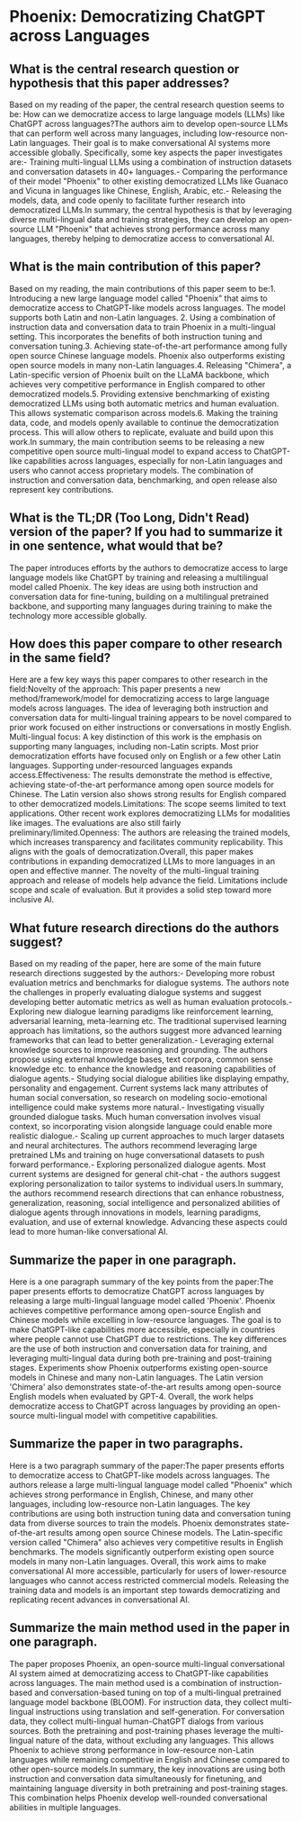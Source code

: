 # Phoenix: Democratizing ChatGPT across Languages

## What is the central research question or hypothesis that this paper addresses?

Based on my reading of the paper, the central research question seems to be: How can we democratize access to large language models (LLMs) like ChatGPT across languages?The authors aim to develop open-source LLMs that can perform well across many languages, including low-resource non-Latin languages. Their goal is to make conversational AI systems more accessible globally. Specifically, some key aspects the paper investigates are:- Training multi-lingual LLMs using a combination of instruction datasets and conversation datasets in 40+ languages.- Comparing the performance of their model "Phoenix" to other existing democratized LLMs like Guanaco and Vicuna in languages like Chinese, English, Arabic, etc.- Releasing the models, data, and code openly to facilitate further research into democratized LLMs.In summary, the central hypothesis is that by leveraging diverse multi-lingual data and training strategies, they can develop an open-source LLM "Phoenix" that achieves strong performance across many languages, thereby helping to democratize access to conversational AI.


## What is the main contribution of this paper?

Based on my reading, the main contributions of this paper seem to be:1. Introducing a new large language model called "Phoenix" that aims to democratize access to ChatGPT-like models across languages. The model supports both Latin and non-Latin languages. 2. Using a combination of instruction data and conversation data to train Phoenix in a multi-lingual setting. This incorporates the benefits of both instruction tuning and conversation tuning.3. Achieving state-of-the-art performance among fully open source Chinese language models. Phoenix also outperforms existing open source models in many non-Latin languages.4. Releasing "Chimera", a Latin-specific version of Phoenix built on the LLaMA backbone, which achieves very competitive performance in English compared to other democratized models.5. Providing extensive benchmarking of existing democratized LLMs using both automatic metrics and human evaluation. This allows systematic comparison across models.6. Making the training data, code, and models openly available to continue the democratization process. This will allow others to replicate, evaluate and build upon this work.In summary, the main contribution seems to be releasing a new competitive open source multi-lingual model to expand access to ChatGPT-like capabilities across languages, especially for non-Latin languages and users who cannot access proprietary models. The combination of instruction and conversation data, benchmarking, and open release also represent key contributions.


## What is the TL;DR (Too Long, Didn't Read) version of the paper? If you had to summarize it in one sentence, what would that be?

The paper introduces efforts by the authors to democratize access to large language models like ChatGPT by training and releasing a multilingual model called Phoenix. The key ideas are using both instruction and conversation data for fine-tuning, building on a multilingual pretrained backbone, and supporting many languages during training to make the technology more accessible globally.


## How does this paper compare to other research in the same field?

Here are a few key ways this paper compares to other research in the field:Novelty of the approach: This paper presents a new method/framework/model for democratizing access to large language models across languages. The idea of leveraging both instruction and conversation data for multi-lingual training appears to be novel compared to prior work focused on either instructions or conversations in mostly English. Multi-lingual focus: A key distinction of this work is the emphasis on supporting many languages, including non-Latin scripts. Most prior democratization efforts have focused only on English or a few other Latin languages. Supporting under-resourced languages expands access.Effectiveness: The results demonstrate the method is effective, achieving state-of-the-art performance among open source models for Chinese. The Latin version also shows strong results for English compared to other democratized models.Limitations: The scope seems limited to text applications. Other recent work explores democratizing LLMs for modalities like images. The evaluations are also still fairly preliminary/limited.Openness: The authors are releasing the trained models, which increases transparency and facilitates community replicability. This aligns with the goals of democratization.Overall, this paper makes contributions in expanding democratized LLMs to more languages in an open and effective manner. The novelty of the multi-lingual training approach and release of models help advance the field. Limitations include scope and scale of evaluation. But it provides a solid step toward more inclusive AI.


## What future research directions do the authors suggest?

Based on my reading of the paper, here are some of the main future research directions suggested by the authors:- Developing more robust evaluation metrics and benchmarks for dialogue systems. The authors note the challenges in properly evaluating dialogue systems and suggest developing better automatic metrics as well as human evaluation protocols.- Exploring new dialogue learning paradigms like reinforcement learning, adversarial learning, meta-learning etc. The traditional supervised learning approach has limitations, so the authors suggest more advanced learning frameworks that can lead to better generalization.- Leveraging external knowledge sources to improve reasoning and grounding. The authors propose using external knowledge bases, text corpora, common sense knowledge etc. to enhance the knowledge and reasoning capabilities of dialogue agents.- Studying social dialogue abilities like displaying empathy, personality and engagement. Current systems lack many attributes of human social conversation, so research on modeling socio-emotional intelligence could make systems more natural.- Investigating visually grounded dialogue tasks. Much human conversation involves visual context, so incorporating vision alongside language could enable more realistic dialogue.- Scaling up current approaches to much larger datasets and neural architectures. The authors recommend leveraging large pretrained LMs and training on huge conversational datasets to push forward performance.- Exploring personalized dialogue agents. Most current systems are designed for general chit-chat - the authors suggest exploring personalization to tailor systems to individual users.In summary, the authors recommend research directions that can enhance robustness, generalization, reasoning, social intelligence and personalized abilities of dialogue agents through innovations in models, learning paradigms, evaluation, and use of external knowledge. Advancing these aspects could lead to more human-like conversational AI.


## Summarize the paper in one paragraph.

Here is a one paragraph summary of the key points from the paper:The paper presents efforts to democratize ChatGPT across languages by releasing a large multi-lingual language model called 'Phoenix'. Phoenix achieves competitive performance among open-source English and Chinese models while excelling in low-resource languages. The goal is to make ChatGPT-like capabilities more accessible, especially in countries where people cannot use ChatGPT due to restrictions. The key differences are the use of both instruction and conversation data for training, and leveraging multi-lingual data during both pre-training and post-training stages. Experiments show Phoenix outperforms existing open-source models in Chinese and many non-Latin languages. The Latin version 'Chimera' also demonstrates state-of-the-art results among open-source English models when evaluated by GPT-4. Overall, the work helps democratize access to ChatGPT across languages by providing an open-source multi-lingual model with competitive capabilities.


## Summarize the paper in two paragraphs.

Here is a two paragraph summary of the paper:The paper presents efforts to democratize access to ChatGPT-like models across languages. The authors release a large multi-lingual language model called "Phoenix" which achieves strong performance in English, Chinese, and many other languages, including low-resource non-Latin languages. The key contributions are using both instruction tuning data and conversation tuning data from diverse sources to train the models. Phoenix demonstrates state-of-the-art results among open source Chinese models. The Latin-specific version called "Chimera" also achieves very competitive results in English benchmarks. The models significantly outperform existing open source models in many non-Latin languages. Overall, this work aims to make conversational AI more accessible, particularly for users of lower-resource languages who cannot access restricted commercial models. Releasing the training data and models is an important step towards democratizing and replicating recent advances in conversational AI.


## Summarize the main method used in the paper in one paragraph.

The paper proposes Phoenix, an open-source multi-lingual conversational AI system aimed at democratizing access to ChatGPT-like capabilities across languages. The main method used is a combination of instruction-based and conversation-based tuning on top of a multi-lingual pretrained language model backbone (BLOOM). For instruction data, they collect multi-lingual instructions using translation and self-generation. For conversation data, they collect multi-lingual human-ChatGPT dialogs from various sources. Both the pretraining and post-training phases leverage the multi-lingual nature of the data, without excluding any languages. This allows Phoenix to achieve strong performance in low-resource non-Latin languages while remaining competitive in English and Chinese compared to other open-source models.In summary, the key innovations are using both instruction and conversation data simultaneously for finetuning, and maintaining language diversity in both pretraining and post-training stages. This combination helps Phoenix develop well-rounded conversational abilities in multiple languages.
